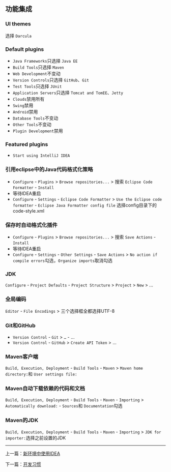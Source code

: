 ## 功能集成

### UI themes

选择 `Darcula`

### Default plugins

- `Java Frameworks`只选择 `Java EE`
- `Build Tools`只选择 `Maven`
- `Web Development`不变动
- `Version Controls`只选择 `GitHub`、`Git`
- `Test Tools`只选择 `JUnit`
- `Application Servers`只选择 `Tomcat and TomEE`、`Jetty`
- `Clouds`禁用所有
- `Swing`禁用
- `Android`禁用
- `Database Tools`不变动
- `Other Tools`不变动
- `Plugin Development`禁用

### Featured plugins

- `Start using IntelliJ IDEA`

### 引用eclipse中的Java代码格式化策略

- `Configure` - `Plugins` > `Browse repositories...` > 搜索 `Eclipse Code Formatter` - `Install`
- 等待IDEA重启
- `Configure` - `Settings` - `Eclipse Code Formatter` > `Use the Eclipse code formatter` - `Eclipse Java Formatter config file` 选择config目录下的code-style.xml

### 保存时自动格式化插件

- `Configure` - `Plugins` > `Browse repositories...` > 搜索 `Save Actions` - `Install`
- 等待IDEA重启
- `Configure` - `Settings` - `Other Settings` - `Save Actions` > `No action if compile errors`勾选，`Organize imports`取消勾选

### JDK

`Configure` - `Project Defaults` - `Project Structure` > `Project` > `New` > ...

### 全局编码

`Editor` - `File Encodings` > 三个选择框全都选择UTF-8

### Git和GitHub

- `Version Control` - `Git` > `…` - ...
- `Version Control` - `GitHub` > `Create API Token` > ...

### Maven客户端

`Build, Execution, Deployment` - `Build Tools` - `Maven` > `Maven home directory:`和 `User settings file:`

### Maven自动下载依赖的代码和文档

`Build, Execution, Deployment` - `Build Tools` - `Maven` - `Importing` > `Automatically download:` - `Sources`和 `Documentation`勾选

### Maven的JDK

`Build, Execution, Deployment` - `Build Tools` - `Maven` - `Importing` > `JDK for importer:`选择之前设置的JDK

---

上一篇：[新环境中使用IDEA](https://github.com/spldeolin/intellij-idea-config/blob/master/doc/%E6%96%B0%E7%8E%AF%E5%A2%83%E4%B8%AD%E4%BD%BF%E7%94%A8IDEA.md)

下一篇：[开发习惯](https://github.com/spldeolin/intellij-idea-config/blob/master/doc/%e5%bc%80%e5%8f%91%e4%b9%a0%e6%83%af.md)